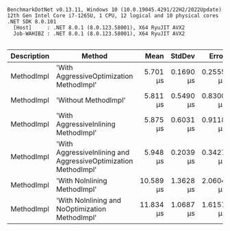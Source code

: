 ```

BenchmarkDotNet v0.13.11, Windows 10 (10.0.19045.4291/22H2/2022Update)
12th Gen Intel Core i7-1265U, 1 CPU, 12 logical and 10 physical cores
.NET SDK 8.0.101
  [Host]     : .NET 8.0.1 (8.0.123.58001), X64 RyuJIT AVX2
  Job-WAHIBZ : .NET 8.0.1 (8.0.123.58001), X64 RyuJIT AVX2


```
| Description | Method                                                          | Mean      | StdDev    | Error     | Ratio | Allocated |
|------------ |---------------------------------------------------------------- |----------:|----------:|----------:|------:|----------:|
| MethodImpl  | &#39;With AggressiveOptimization MethodImpl&#39;                        |  5.701 μs | 0.1690 μs | 0.2555 μs |  0.99 |         - |
| MethodImpl  | &#39;Without MethodImpl&#39;                                            |  5.811 μs | 0.5490 μs | 0.8300 μs |  1.00 |         - |
| MethodImpl  | &#39;With AggressiveInlining MethodImpl&#39;                            |  5.875 μs | 0.6031 μs | 0.9118 μs |  1.02 |         - |
| MethodImpl  | &#39;With AggressiveInlining and AggressiveOptimization MethodImpl&#39; |  5.948 μs | 0.2039 μs | 0.3427 μs |  1.03 |         - |
| MethodImpl  | &#39;With NoInlining MethodImpl&#39;                                    | 10.589 μs | 1.3628 μs | 2.0604 μs |  1.83 |         - |
| MethodImpl  | &#39;With NoInlining and NoOptimization MethodImpl&#39;                 | 11.834 μs | 1.0687 μs | 1.6157 μs |  2.04 |         - |

